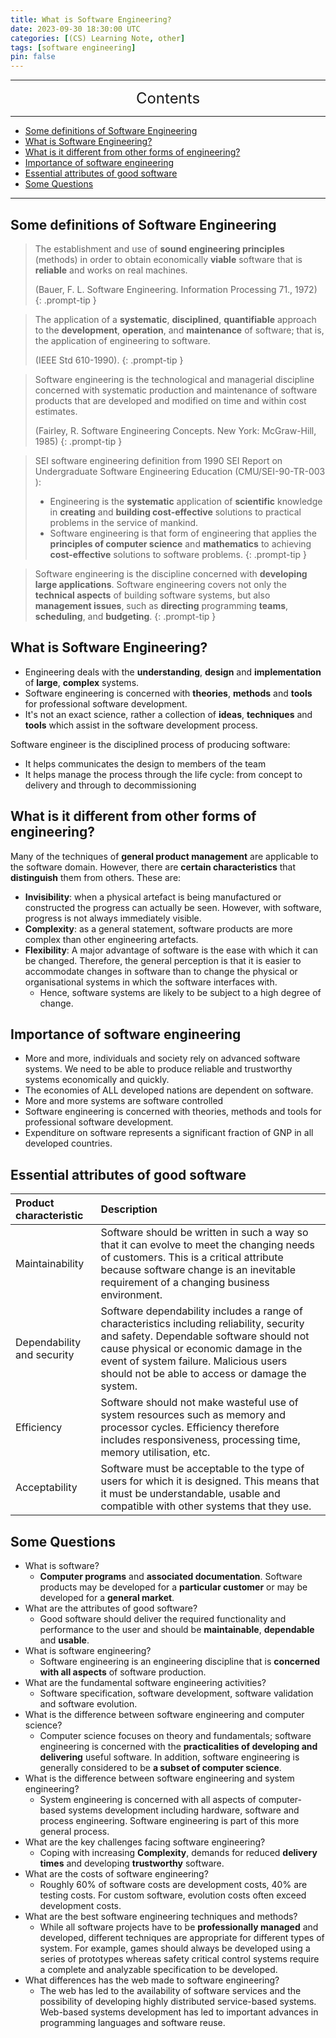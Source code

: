 ```yaml
---
title: What is Software Engineering?
date: 2023-09-30 18:30:00 UTC
categories: [(CS) Learning Note, other]
tags: [software engineering]
pin: false
---
```


---
<center><font size='5'> Contents </font></center>

---

<!-- TOC -->
  * [Some definitions of Software Engineering](#some-definitions-of-software-engineering)
  * [What is Software Engineering?](#what-is-software-engineering)
  * [What is it different from other forms of engineering?](#what-is-it-different-from-other-forms-of-engineering)
  * [Importance of software engineering](#importance-of-software-engineering)
  * [Essential attributes of good software](#essential-attributes-of-good-software)
  * [Some Questions](#some-questions)
<!-- TOC -->

---

## Some definitions of Software Engineering

> The establishment and use of **sound engineering principles** (methods) in order to obtain economically **viable** software that is **reliable** and works on real machines. 
> 
> (Bauer, F. L. Software Engineering. Information Processing 71., 1972)
{: .prompt-tip }

> The application of a **systematic**, **disciplined**, **quantifiable** approach to the **development**, **operation**, and **maintenance** of software; that is, the application of engineering to software.
> 
> (IEEE Std 610-1990).
{: .prompt-tip }

> Software engineering is the technological and managerial discipline concerned with systematic production and maintenance of software products that are developed and modified on time and within cost estimates.
> 
> (Fairley, R. Software Engineering Concepts. New York: McGraw-Hill, 1985)
{: .prompt-tip }

> SEI software engineering definition from 1990 SEI Report on Undergraduate Software Engineering Education (CMU/SEI-90-TR-003 ): 
> 
> - Engineering is the **systematic** application of **scientific** knowledge in **creating** and **building cost-effective** solutions to practical problems in the service of mankind.
> - Software engineering is that form of engineering that applies the **principles of computer science** and **mathematics** to achieving **cost-effective** solutions to software problems.
{: .prompt-tip }

>Software engineering is the discipline concerned with **developing large applications**. Software engineering covers not only the **technical aspects** of building software systems, but also **management issues**, such as **directing** programming **teams**, **scheduling**, and **budgeting**.
{: .prompt-tip }

## What is Software Engineering?

- Engineering deals with the **understanding**, **design** and **implementation** of **large**, **complex** systems.
- Software engineering is concerned with **theories**, **methods** and **tools** for professional software development.
- It's not an exact science, rather a collection of **ideas**, **techniques** and **tools** which assist in the software development process.

Software engineer is the disciplined process of producing software:
  - It helps communicates the design to members of the team
  - It helps manage the process through the life cycle: from concept to delivery and through to decommissioning

## What is it different from other forms of engineering?

Many of the techniques of **general product management** are applicable to the software domain. However, there are **certain characteristics** that **distinguish** them from others. These are:

- **Invisibility**: when a physical artefact is being manufactured or constructed the progress can actually be seen. However, with software, progress is not always immediately visible. 
- **Complexity**: as a general statement, software products are more complex than other engineering artefacts.
- **Flexibility**: A major advantage of software is the ease with which it can be changed. Therefore, the general perception is that it is easier to accommodate changes in software than to change the physical or organisational systems in which the software interfaces with.
  - Hence, software systems are likely to be subject to a high degree of change.

## Importance of software engineering

- More and more, individuals and society rely on advanced software systems. We need to be able to produce reliable and  trustworthy systems economically and quickly.
- The economies of ALL developed nations are dependent on software.
- More and more systems are software controlled
- Software engineering is concerned with theories, methods and tools for professional software development.
- Expenditure on software represents a significant fraction of GNP in all developed countries.

## Essential attributes of good software

| Product characteristic     | Description                                                                                                                                                                                                                                                                  |
|:---------------------------|:-----------------------------------------------------------------------------------------------------------------------------------------------------------------------------------------------------------------------------------------------------------------------------|
| Maintainability            | Software should be written in such a way so that it can evolve to meet the changing needs of customers. This is a critical attribute because software change is an inevitable requirement of a changing business environment.                                                |
| Dependability and security | Software dependability includes a range of characteristics including reliability, security and safety. Dependable software should not cause physical or economic damage in the event of system failure. Malicious users should not be able to access or damage the system.   |
| Efficiency                 | Software should not make wasteful use of system resources such as memory and processor cycles. Efficiency therefore includes responsiveness, processing time, memory utilisation, etc.                                                                                       |
| Acceptability              | Software must be acceptable to the type of users for which it is designed. This means that it must be understandable, usable and compatible with other systems that they use.                                                                                                |

## Some Questions

- What is software?
  - **Computer programs** and **associated documentation**. Software products may be developed for a **particular customer** or may be developed for a **general market**.
- What are the attributes of good software? 
  - Good software should deliver the required functionality and performance to the user and should be **maintainable**, **dependable** and **usable**.
- What is software engineering?
  - Software engineering is an engineering discipline that is **concerned with all aspects** of software production.
- What are the fundamental software engineering activities?
  - Software specification, software development, software validation and software evolution.
- What is the difference between software engineering and computer science?
  - Computer science focuses on theory and fundamentals; software engineering is concerned with the **practicalities of developing and delivering** useful software. In addition, software engineering is generally considered to be **a subset of computer science**.
- What is the difference between software engineering and system engineering?
  - System engineering is concerned with all aspects of computer-based systems development including hardware, software and process engineering. Software engineering is part of this more general process.
- What are the key challenges facing software engineering?
  - Coping with increasing **Complexity**, demands for reduced **delivery times** and developing **trustworthy** software.
- What are the costs of software engineering?
  - Roughly 60% of software costs are development costs, 40% are testing costs. For custom software, evolution costs often exceed development costs.
- What are the best software engineering techniques and methods?
  - While all software projects have to be **professionally managed** and developed, different techniques are appropriate for different types of system. For example, games should always be developed using a series of prototypes whereas safety critical control systems require a complete and analyzable specification to be developed.
- What differences has the web made to software engineering?
  - The web has led to the availability of software services and the possibility of developing highly distributed service-based systems. Web-based systems development has led to important advances in programming languages and software reuse.
